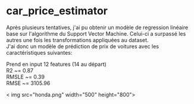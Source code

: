 # car_price_estimator  
Après plusieurs tentatives, j'ai pu obtenir un modèle de regression linéaire base sur l'algorithme du Support Vector Machine. Celui-ci a surpassé les autres une fois les transformations appliquées au dataset.  
J'ai donc un modèle de prédiction de prix de voitures avec les caractéristiques suivantes:

Prend en input 12 features (14 au départ)  
R2 ~= 0.87  
RMSLE ~= 0.39  
RMSE ~= 3105.96  

< img src="honda.png" width="500" height="800">
